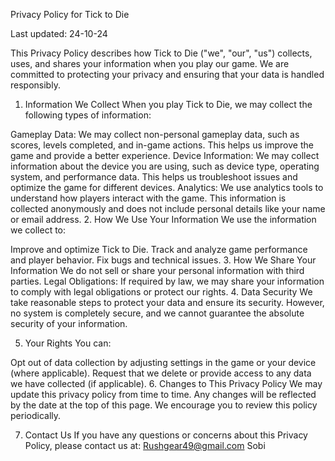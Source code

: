 Privacy Policy for Tick to Die

Last updated: 24-10-24

This Privacy Policy describes how Tick to Die ("we", "our", "us") collects, uses, and shares your information when you play our game. We are committed to protecting your privacy and ensuring that your data is handled responsibly.

1. Information We Collect
When you play Tick to Die, we may collect the following types of information:

Gameplay Data: We may collect non-personal gameplay data, such as scores, levels completed, and in-game actions. This helps us improve the game and provide a better experience.
Device Information: We may collect information about the device you are using, such as device type, operating system, and performance data. This helps us troubleshoot issues and optimize the game for different devices.
Analytics: We use analytics tools to understand how players interact with the game. This information is collected anonymously and does not include personal details like your name or email address.
2. How We Use Your Information
We use the information we collect to:

Improve and optimize Tick to Die.
Track and analyze game performance and player behavior.
Fix bugs and technical issues.
3. How We Share Your Information
We do not sell or share your personal information with third parties.
Legal Obligations: If required by law, we may share your information to comply with legal obligations or protect our rights.
4. Data Security
We take reasonable steps to protect your data and ensure its security. However, no system is completely secure, and we cannot guarantee the absolute security of your information.

5. Your Rights
You can:

Opt out of data collection by adjusting settings in the game or your device (where applicable).
Request that we delete or provide access to any data we have collected (if applicable).
6. Changes to This Privacy Policy
We may update this privacy policy from time to time. Any changes will be reflected by the date at the top of this page. We encourage you to review this policy periodically.

7. Contact Us
If you have any questions or concerns about this Privacy Policy, please contact us at:
Rushgear49@gmail.com
Sobi

